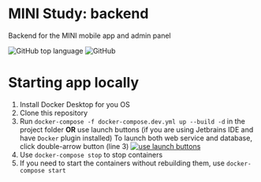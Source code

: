 # MINI Study: backend
Backend for the MINI mobile app and admin panel

![GitHub top language](https://img.shields.io/github/languages/top/romjkez/mini-backend?style=flat-square)
![GitHub](https://img.shields.io/github/license/romjkez/mini-backend?style=flat-square)


# Starting app locally
1) Install Docker Desktop for you OS
2) Clone this repository
3) Run `docker-compose -f docker-compose.dev.yml up --build -d` in the project folder 
**OR** use launch buttons (if you are using Jetbrains IDE and have `Docker` plugin installed)
To launch both web service and database, click double-arrow button (line 3)
[![use launch buttons](https://i.imgur.com/5xFqifk.png "use launch buttons")](https://i.imgur.com/5xFqifk.png "use launch buttons")
4) Use `docker-compose stop` to stop containers
5) If you need to start the containers without rebuilding them, use `docker-compose start` 

